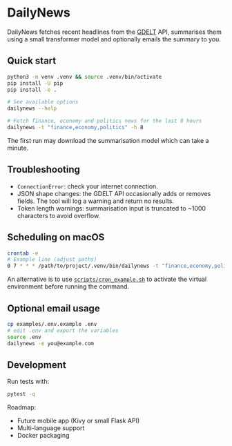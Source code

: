 # DailyNews

DailyNews fetches recent headlines from the [GDELT](https://www.gdeltproject.org/) API,
summarises them using a small transformer model and optionally emails the
summary to you.

## Quick start

```bash
python3 -m venv .venv && source .venv/bin/activate
pip install -U pip
pip install -e .

# See available options
dailynews --help

# Fetch finance, economy and politics news for the last 8 hours
dailynews -t "finance,economy,politics" -h 8
```

The first run may download the summarisation model which can take a minute.

## Troubleshooting

- `ConnectionError`: check your internet connection.
- JSON shape changes: the GDELT API occasionally adds or removes fields.  The
  tool will log a warning and return no results.
- Token length warnings: summarisation input is truncated to ~1000 characters to
  avoid overflow.

## Scheduling on macOS

```bash
crontab -e
# Example line (adjust paths)
0 7 * * * /path/to/project/.venv/bin/dailynews -t "finance,economy,politics" -h 8 >> /path/to/project/dailynews.log 2>&1
```

An alternative is to use [`scripts/cron_example.sh`](scripts/cron_example.sh) to
activate the virtual environment before running the command.

## Optional email usage

```bash
cp examples/.env.example .env
# edit .env and export the variables
source .env
dailynews -e you@example.com
```

## Development

Run tests with:

```bash
pytest -q
```

Roadmap:

- Future mobile app (Kivy or small Flask API)
- Multi-language support
- Docker packaging

